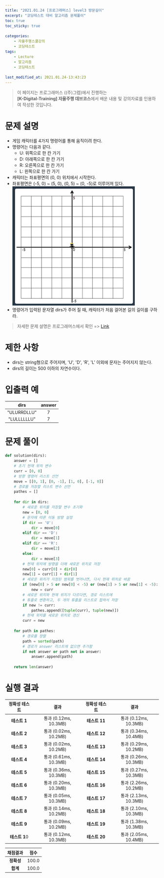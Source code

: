 ```yaml
---
title: "2021.01.24 [프로그래머스] level3 방문길이"
excerpt: "코딩테스트 대비 알고리즘 문제풀이"
toc: true
toc_sticky: true

categories:
    - 자율주행스쿨강의
    - 코딩테스트
tags:
    - Lecture
    - 알고리즘
    - 코딩테스트

last_modified_at: 2021.01.24-13:43:23
---
```


>이 페이지는 프로그래머스 ((주)그렙)에서 진행하는\
**[K-Digital-Training] 자율주행 데브코스**에서 배운 내용 및 강의자료를 인용하여 작성한 것입니다.

# 문제 설명
- 게임 캐릭터를 4가지 명령어를 통해 움직이려 한다.
- 명령어는 다음과 같다.
    - U: 위쪽으로 한 칸 가기
    - D: 아래쪽으로 한 칸 가기
    - R: 오른쪽으로 한 칸 가기
    - L: 왼쪽으로 한 칸 가기
- 캐릭터는 좌표평면의 (0, 0) 위치에서 시작한다.
- 좌표평면은 (-5, 0) ~ (5, 0), (0, 5) ~ (0, -5)로 이루어져 있다.\
![coding_01](/assets/images/lecture/week08_imgs/coding_01.png)
- 명령어가 입력된 문자열 dirs가 주어 질 때, 캐릭터가 처음 걸어본 길의 길이를 구하라.
> 자세한 문제 설명은 프로그래머스에서 확인 => [Link](https://programmers.co.kr/learn/courses/30/lessons/49994)

# 제한 사항
- dirs는 string형으로 주어지며, 'U', 'D', 'R', 'L' 이외에 문자는 주어지지 않는다.
- dirs의 길이는 500 이하의 자연수이다.

# 입출력 예

|dirs|answer|
|:---:|:---:|
|"ULURRDLLU"|7|
|"LULLLLLLU"|7|

# 문제 풀이
```python
def solution(dirs):
    answer = []
    # 초기 현재 위치 변수
    curr = [0, 0]
    # 방향 명령어 리스트 선언
    move = [[0, 1], [0, -1], [1, 0], [-1, 0]]
    # 경로를 저장할 리스트 변수 선언
    pathes = []
    
    for dir in dirs:
        # 새로운 위치를 저장할 변수 초기화
        new = [0, 0]
        # 문자에 따른 이동 방향 설정
        if dir == 'U':
            dir = move[0]
        elif dir == 'D':
            dir = move[1]
        elif dir == 'R':
            dir = move[2]
        else:
            dir = move[3]
        # 현재 위치에 방향을 더해 새로운 위치로 저장
        new[0] = curr[0] + dir[0]
        new[1] = curr[1] + dir[1]
        # 새로운 위치가 지정된 범위를 벗어나면, 다시 현재 위치로 바꿈
        if (new[0] > 5 or new[0] < -5) or (new[1] > 5 or new[1] < -5):
            new = curr
        # 새로운 위치와 현재 위치가 다르다면, 경로 리스트에
        # 튜플로 변환하고, 두 개의 튜플을 리스트로 합쳐서 저장
        if new != curr:
            pathes.append([tuple(curr), tuple(new)])
        # 현재 위치를 새로운 위치로 갱신
        curr = new

    for path in pathes:
        # 경로를 정렬
        path = sorted(path)
        # 경로가 answer 리스트에 없으면 추가함
        if not answer or path not in answer:
            answer.append(path)

    return len(answer)
```

# 실행 결과

|정확성 테스트|결과|정확성 테스트|결과|
|:---:|:---:|:---:|:---:|
|**테스트 1**|통과 (0.12ms, 10.3MB)|**테스트 11**|통과 (0.12ms, 10.3MB)|
|**테스트 2**|통과 (0.02ms, 10.2MB)|**테스트 12**|통과 (0.34ms, 10.4MB)|
|**테스트 3**|통과 (0.02ms, 10.2MB)|**테스트 13**|통과 (0.29ms, 10.2MB)|
|**테스트 4**|통과 (0.61ms, 10.3MB)|**테스트 14**|통과 (0.26ms, 10.3MB)|
|**테스트 5**|통과 (0.36ms, 10.3MB)|**테스트 15**|통과 (0.27ms, 10.3MB)|
|**테스트 6**|통과 (0.20ms, 10.3MB)|**테스트 16**|통과 (2.26ms, 10.2MB)|
|**테스트 7**|통과 (0.05ms, 10.3MB)|**테스트 17**|통과 (2.13ms, 10.3MB)|
|**테스트 8**|통과 (0.14ms, 10.2MB)|**테스트 18**|통과 (2.10ms, 10.3MB)|
|**테스트 9**|통과 (0.09ms, 10.2MB)|**테스트 19**|통과 (1.38ms, 10.3MB)|
|**테스트 1**0|통과 (0.12ms, 10.3MB)|**테스트 20**|통과 (2.05ms, 10.4MB)|

|채점결과|점수|
|:---:|:---:|
|**정확성**|100.0|
|**합계**|100.0|
